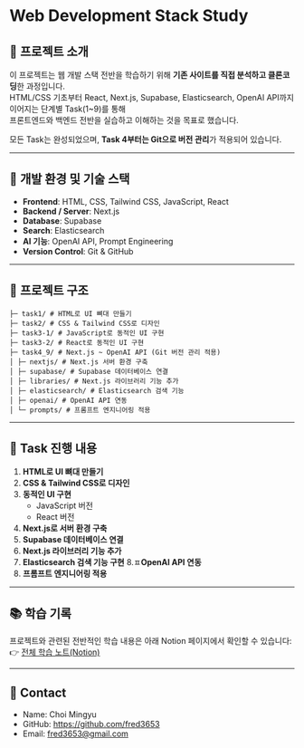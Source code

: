 # Web Development Stack Study

## 📖 프로젝트 소개

이 프로젝트는 웹 개발 스택 전반을 학습하기 위해 **기존 사이트를 직접 분석하고 클론코딩**한 과정입니다.  
HTML/CSS 기초부터 React, Next.js, Supabase, Elasticsearch, OpenAI API까지 이어지는 단계별 Task(1~9)를 통해  
프론트엔드와 백엔드 전반을 실습하고 이해하는 것을 목표로 했습니다.

모든 Task는 완성되었으며, **Task 4부터는 Git으로 버전 관리**가 적용되어 있습니다.

---

## 🚀 개발 환경 및 기술 스택

- **Frontend**: HTML, CSS, Tailwind CSS, JavaScript, React
- **Backend / Server**: Next.js
- **Database**: Supabase
- **Search**: Elasticsearch
- **AI 기능**: OpenAI API, Prompt Engineering
- **Version Control**: Git & GitHub

---

## 📂 프로젝트 구조

```
├─ task1/ # HTML로 UI 뼈대 만들기
├─ task2/ # CSS & Tailwind CSS로 디자인
├─ task3-1/ # JavaScript로 동적인 UI 구현
├─ task3-2/ # React로 동적인 UI 구현
├─ task4_9/ # Next.js ~ OpenAI API (Git 버전 관리 적용)
│ ├─ nextjs/ # Next.js 서버 환경 구축
│ ├─ supabase/ # Supabase 데이터베이스 연결
│ ├─ libraries/ # Next.js 라이브러리 기능 추가
│ ├─ elasticsearch/ # Elasticsearch 검색 기능
│ ├─ openai/ # OpenAI API 연동
│ └─ prompts/ # 프롬프트 엔지니어링 적용
```

---

## 📝 Task 진행 내용

1. **HTML로 UI 뼈대 만들기**
2. **CSS & Tailwind CSS로 디자인**
3. **동적인 UI 구현**
   - JavaScript 버전
   - React 버전
4. **Next.js로 서버 환경 구축**
5. **Supabase 데이터베이스 연결**
6. **Next.js 라이브러리 기능 추가**
7. **Elasticsearch 검색 기능 구현** 8.ㅍ**OpenAI API 연동**
8. **프롬프트 엔지니어링 적용**

---

## 📚 학습 기록

프로젝트와 관련된 전반적인 학습 내용은 아래 Notion 페이지에서 확인할 수 있습니다:  
👉 [전체 학습 노트(Notion)](https://www.notion.so/AI-24bf363bf506807eb312d711b87484b7)

---

## 📧 Contact

- Name: Choi Mingyu
- GitHub: https://github.com/fred3653
- Email: fred3653@gmail.com
